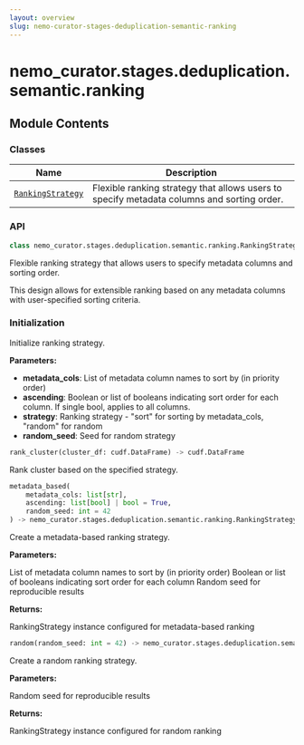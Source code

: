 ```yaml
---
layout: overview
slug: nemo-curator-stages-deduplication-semantic-ranking
---
```


# nemo_curator.stages.deduplication.semantic.ranking



## Module Contents

### Classes

| Name | Description |
|------|-------------|
| [`RankingStrategy`](#nemo_curatorstagesdeduplicationsemanticrankingrankingstrategy) | Flexible ranking strategy that allows users to specify metadata columns and sorting order. |

### API

```python
class nemo_curator.stages.deduplication.semantic.ranking.RankingStrategy(metadata_cols: list[str], ascending: list[bool] | bool = True, strategy: typing.Literal[sort, random] = 'sort', random_seed: int = 42)
```

Flexible ranking strategy that allows users to specify metadata columns and sorting order.

This design allows for extensible ranking based on any metadata columns with
user-specified sorting criteria.

### Initialization

Initialize ranking strategy.

**Parameters:**

- **metadata_cols**: List of metadata column names to sort by (in priority order)
- **ascending**: Boolean or list of booleans indicating sort order for each column.
  If single bool, applies to all columns.
- **strategy**: Ranking strategy - "sort" for sorting by metadata_cols, "random" for random
- **random_seed**: Seed for random strategy


```python
rank_cluster(cluster_df: cudf.DataFrame) -> cudf.DataFrame
```

Rank cluster based on the specified strategy.


```python
metadata_based(
    metadata_cols: list[str],
    ascending: list[bool] | bool = True,
    random_seed: int = 42
) -> nemo_curator.stages.deduplication.semantic.ranking.RankingStrategy
```

Create a metadata-based ranking strategy.

**Parameters:**

<ParamField path="metadata_cols" type="list[str]">
  List of metadata column names to sort by (in priority order)
</ParamField>

<ParamField path="ascending" type="list[bool] | bool" default="True">
  Boolean or list of booleans indicating sort order for each column
</ParamField>

<ParamField path="random_seed" type="int" default="42">
  Random seed for reproducible results
</ParamField>

**Returns:**

RankingStrategy instance configured for metadata-based ranking


```python
random(random_seed: int = 42) -> nemo_curator.stages.deduplication.semantic.ranking.RankingStrategy
```

Create a random ranking strategy.

**Parameters:**

<ParamField path="random_seed" type="int" default="42">
  Random seed for reproducible results
</ParamField>

**Returns:**

RankingStrategy instance configured for random ranking

